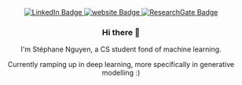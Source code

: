 <div id="header" align="center">
  <!--<img src="https://media.giphy.com/media/M9gbBd9nbDrOTu1Mqx/giphy.gif" width="100"/>-->
  <div id="badges">
  <a href="https://www.linkedin.com/in/stéphane-liem-nguyen/">
    <img src="https://img.shields.io/badge/LinkedIn-blue?style=for-the-badge&logo=linkedin&logoColor=white" alt="LinkedIn Badge"/>
  </a>
  <a href="zenchiyu.github.io">
    <img src="https://img.shields.io/badge/Website-red?style=for-the-badge&logo=website&logoColor=white" alt="website Badge"/>
  </a>
  <a href="https://www.researchgate.net/profile/Stephane_Nguyen?ev=hdr_xprf&_tp=eyJjb250ZXh0Ijp7InBhZ2UiOiJfZGlyZWN0In19">
    <img src="https://img.shields.io/badge/ResearchGate-blue?style=for-the-badge&logo=researchgate&logoColor=white" alt="ResearchGate Badge"/>
  </a>
</div>
  
  ### Hi there 👋

  I'm Stéphane Nguyen, a CS student fond of machine learning.
  
  Currently ramping up in deep learning, more specifically in generative modelling :)

</div>





<!--
**Zenchiyu/Zenchiyu** is a ✨ _special_ ✨ repository because its `README.md` (this file) appears on your GitHub profile.

Here are some ideas to get you started:

- 🔭 I’m currently working on ...
- 🌱 I’m currently learning ...
- 👯 I’m looking to collaborate on ...
- 🤔 I’m looking for help with ...
- 💬 Ask me about ...
- 📫 How to reach me: ...
- 😄 Pronouns: ...
- ⚡ Fun fact: ...
-->
